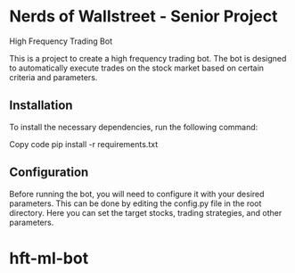 # Nerds of Wallstreet - Senior Project
High Frequency Trading Bot

This is a project to create a high frequency trading bot. The bot is designed to automatically execute trades on the stock market based on certain criteria and parameters.

## Installation

To install the necessary dependencies, run the following command:

Copy code
pip install -r requirements.txt
## Configuration

Before running the bot, you will need to configure it with your desired parameters. This can be done by editing the config.py file in the root directory. Here you can set the target stocks, trading strategies, and other parameters.




# hft-ml-bot
